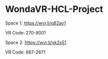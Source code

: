 # WondaVR-HCL-Project

Space 1:
https://wvr.li/q82ay1

VR Code:  270-8001

Space 2:
https://wvr.li/vk2s51

VR Code:  887-2871
